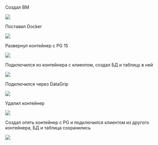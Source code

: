Создал ВМ

![](/Images/f1ee7a837ce9b0adbae1b7244d8aa74b2ba4cbc88d620ed6.png)

Поставил Docker

![](/Images/2fd57a7a43be38a62f66be75d03ec6eae0011b9ffd4bac13.png)

Развернул контейнер с PG 15 

![](/Images/93100d7ff4927cccc0e549bb77de688176cb0f926bade8a6.png)

Подключился из контейнера с клиентом, создал БД и таблицу в ней

![](/Images/9e3cca713ef735b6ce5b0e496195ec2adf015f5b88c603bd.png)

Подключился через DataGrip

![](/Images/f04c49fb7cfeec0cd2f150d2d094e91430a37d0ca393650e.png)

Удалил контейнер

![](/Images/e12c5f7ba33b033abd191c426979e80b47eb854788a8239c.png)

Создал опять контейнер с PG и подключился клиентом из другого контейнера, БД и таблица сохранились

![](/Images/9f078fd6d055ed4b35404d09bc30e09bacbe337759e84eb9.png)